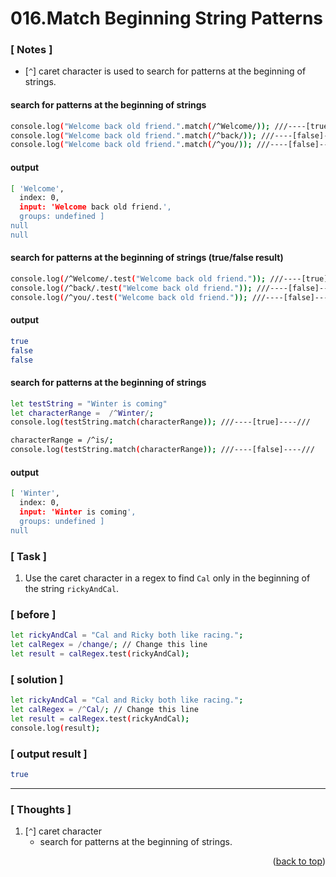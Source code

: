 <a name="topage"></a>

# 016.Match Beginning String Patterns

### [ Notes ]
  * [`^`] caret character is used to search for patterns at the beginning of strings.

#### search for patterns at the beginning of strings

```sh
console.log("Welcome back old friend.".match(/^Welcome/)); ///----[true]----///
console.log("Welcome back old friend.".match(/^back/)); ///----[false]----///
console.log("Welcome back old friend.".match(/^you/)); ///----[false]----///
```

#### output
```sh
[ 'Welcome',
  index: 0,
  input: 'Welcome back old friend.',
  groups: undefined ]
null
null
```

#### search for patterns at the beginning of strings (true/false result)

```sh
console.log(/^Welcome/.test("Welcome back old friend.")); ///----[true]----///
console.log(/^back/.test("Welcome back old friend.")); ///----[false]----///
console.log(/^you/.test("Welcome back old friend.")); ///----[false]----///
```

#### output
```sh
true
false
false
```

#### search for patterns at the beginning of strings

```sh
let testString = "Winter is coming"
let characterRange =  /^Winter/;
console.log(testString.match(characterRange)); ///----[true]----///

characterRange = /^is/;
console.log(testString.match(characterRange)); ///----[false]----///
```

#### output
```sh
[ 'Winter',
  index: 0,
  input: 'Winter is coming',
  groups: undefined ]
null
```

### [ Task ]
  1. Use the caret character in a regex to find `Cal` only in the beginning of the string `rickyAndCal`.

### [ before ]

```sh
let rickyAndCal = "Cal and Ricky both like racing.";
let calRegex = /change/; // Change this line
let result = calRegex.test(rickyAndCal);
```

### [ solution ]

```sh
let rickyAndCal = "Cal and Ricky both like racing.";
let calRegex = /^Cal/; // Change this line
let result = calRegex.test(rickyAndCal);
console.log(result);
```

### [ output result ]

```sh
true
```

-----

### [ Thoughts ]

  1. [`^`] caret character
     *  search for patterns at the beginning of strings.
  

<p align="right">(<a href="#topage">back to top</a>)</p>
<br/>
<br/>
